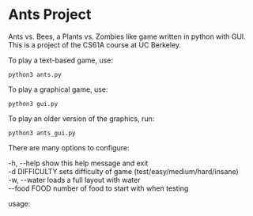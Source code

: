 # Ants Project
Ants vs. Bees, a Plants vs. Zombies like game written in python with GUI. This is a project of the CS61A course at UC Berkeley.

To play a text-based game, use:
```
python3 ants.py
```


To play a graphical game, use:
```
python3 gui.py
```

To play an older version of the graphics, run:
```
python3 ants_gui.py
```

There are many options to configure:  

-h, --help     show this help message and exit  
-d DIFFICULTY  sets difficulty of game (test/easy/medium/hard/insane)  
-w, --water    loads a full layout with water  
--food FOOD    number of food to start with when testing  

usage: 
```ants.py [-h] [-d DIFFICULTY] [-w] [--food FOOD]
```
